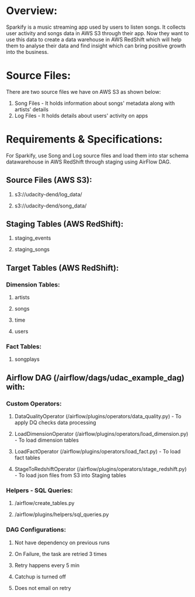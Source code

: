 # Overview:

Sparkify is a music streaming app used by users to listen songs. It collects user activity and songs data in AWS S3 through their app. Now they want to use this data to create a data warehouse in AWS RedShift which will help them to analyse their data and find insight which can bring positive growth into the business.

# Source Files: 

There are two source files we have on AWS S3 as shown below:

1) Song Files - It holds information about songs' metadata along with artists' details
2) Log Files - It holds details about users' activity on apps 

# Requirements & Specifications:

For Sparkify, use Song and Log source files and load them into star schema datawarehouse in AWS RedShift through staging using AirFlow DAG.

## Source Files (AWS S3):

1. s3://udacity-dend/log_data/

2. s3://udacity-dend/song_data/

## Staging Tables (AWS RedShift):

1. staging_events

2. staging_songs

## Target Tables (AWS RedShift):

### Dimension Tables:

1. artists

2. songs

3. time

4. users

### Fact Tables:

1. songplays

## Airflow DAG (/airflow/dags/udac_example_dag) with:

### Custom Operators:

1. DataQualityOperator (/airflow/plugins/operators/data_quality.py)  - To apply DQ checks data processing

2. LoadDimensionOperator (/airflow/plugins/operators/load_dimension.py) - To load dimension tables

3. LoadFactOperator (/airflow/plugins/operators/load_fact.py) - To load fact tables

4.  StageToRedshiftOperator (/airflow/plugins/operators/stage_redshift.py) - To load json files from S3 into Staging tables

### Helpers - SQL Queries:

1.  /airflow/create_tables.py

2. /airflow/plugins/helpers/sql_queries.py

### DAG Configurations:

1. Not have dependency on previous runs

2. On Failure, the task are retried 3 times

3. Retry happens every 5 min

4. Catchup is turned off

5. Does not email on retry